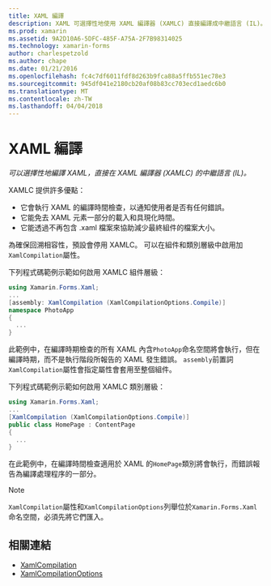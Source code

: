 ```yaml
---
title: XAML 編譯
description: XAML 可選擇性地使用 XAML 編譯器 (XAMLC) 直接編譯成中繼語言 (IL)。
ms.prod: xamarin
ms.assetid: 9A2D10A6-5DFC-485F-A75A-2F7B98314025
ms.technology: xamarin-forms
author: charlespetzold
ms.author: chape
ms.date: 01/21/2016
ms.openlocfilehash: fc4c7df6011fdf8d263b9fca88a5ffb551ec78e3
ms.sourcegitcommit: 945df041e2180cb20af08b83cc703ecd1aedc6b0
ms.translationtype: MT
ms.contentlocale: zh-TW
ms.lasthandoff: 04/04/2018
---
```

# <a name="xaml-compilation"></a>XAML 編譯

_可以選擇性地編譯 XAML，直接在 XAML 編譯器 (XAMLC) 的中繼語言 (IL)。_

XAMLC 提供許多優點：

- 它會執行 XAML 的編譯時間檢查，以通知使用者是否有任何錯誤。
- 它能免去 XAML 元素一部分的載入和具現化時間。
- 它能透過不再包含 .xaml 檔案來協助減少最終組件的檔案大小。

為確保回溯相容性，預設會停用 XAMLC。 可以在組件和類別層級中啟用加`XamlCompilation`屬性。

下列程式碼範例示範如何啟用 XAMLC 組件層級：

```csharp
using Xamarin.Forms.Xaml;
...
[assembly: XamlCompilation (XamlCompilationOptions.Compile)]
namespace PhotoApp
{
  ...
}
```

此範例中，在編譯時期檢查的所有 XAML 內含`PhotoApp`命名空間將會執行，但在編譯時期，而不是執行階段所報告的 XAML 發生錯誤。
`assembly`前置詞`XamlCompilation`屬性會指定屬性會套用至整個組件。

下列程式碼範例示範如何啟用 XAMLC 類別層級：

```csharp
using Xamarin.Forms.Xaml;
...
[XamlCompilation (XamlCompilationOptions.Compile)]
public class HomePage : ContentPage
{
  ...
}
```

在此範例中，在編譯時間檢查適用於 XAML 的`HomePage`類別將會執行，而錯誤報告為編譯處理程序的一部分。

> [!NOTE]
> `XamlCompilation`屬性和`XamlCompilationOptions`列舉位於`Xamarin.Forms.Xaml`命名空間，必須先將它們匯入。


## <a name="related-links"></a>相關連結

- [XamlCompilation](https://developer.xamarin.com/api/type/Xamarin.Forms.Xaml.XamlCompilationAttribute/)
- [XamlCompilationOptions](https://developer.xamarin.com/api/type/Xamarin.Forms.Xaml.XamlCompilationOptions/)
